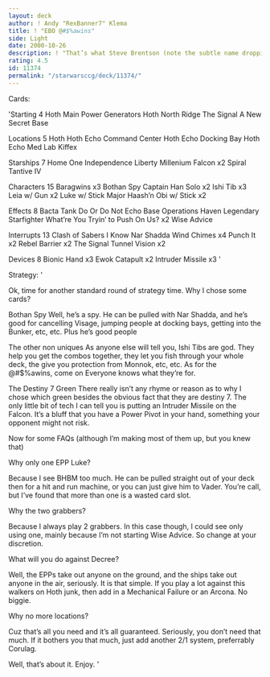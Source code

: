 ```yaml
---
layout: deck
author: ! Andy "RexBanner7" Klema
title: ! "EBO @#$%awins"
side: Light
date: 2000-10-26
description: ! "That’s what Steve Brentson (note the subtle name dropping) called it, so that’s what I’m calling it. (Whiter Shadow my ass)"
rating: 4.5
id: 11374
permalink: "/starwarsccg/deck/11374/"
---
```

Cards: 

'Starting 4
Hoth Main Power Generators
Hoth North Ridge
The Signal
A New Secret Base

Locations 5
Hoth
Hoth Echo Command Center
Hoth Echo Docking Bay
Hoth Echo Med Lab
Kiffex

Starships 7
Home One
Independence
Liberty
Millenium Falcon x2
Spiral
Tantive IV

Characters 15
Baragwins x3
Bothan Spy
Captain Han Solo x2
Ishi Tib x3
Leia w/ Gun x2
Luke w/ Stick
Major Haash’n
Obi w/ Stick x2

Effects 8
Bacta Tank
Do Or Do Not
Echo Base Operations
Haven
Legendary Starfighter
What’re You Tryin’ to Push On Us? x2
Wise Advice

Interrupts 13
Clash of Sabers
I Know
Nar Shadda Wind Chimes x4
Punch It x2
Rebel Barrier x2
The Signal
Tunnel Vision x2

Devices 8
Bionic Hand x3
Ewok Catapult x2
Intruder Missile x3 '

Strategy: '

Ok, time for another standard round of strategy time. Why I chose some cards?

Bothan Spy Well, he’s a spy. He can be pulled with Nar Shadda, and he’s good for cancelling Visage, jumping people at docking bays, getting into the Bunker, etc, etc. Plus he’s good people

The other non uniques As anyone else will tell you, Ishi Tibs are god. They help you get the combos together, they let you fish through your whole deck, the give you protection from Monnok, etc, etc. As for the @#$%awins, come on Everyone knows what they’re for.

The Destiny 7 Green There really isn’t any rhyme or reason as to why I chose which green besides the obvious fact that they are destiny 7. The only little bit of tech I can tell you is putting an Intruder Missile on the Falcon. It’s a bluff that you have a Power Pivot in your hand, something your opponent might not risk.

Now for some FAQs (although I’m making most of them up, but you knew that)

Why only one EPP Luke?

Because I see BHBM too much. He can be pulled straight out of your deck then for a hit and run machine, or you can just give him to Vader. You’re call, but I’ve found that more than one is a wasted card slot.

Why the two grabbers?

Because I always play 2 grabbers. In this case though, I could see only using one, mainly because I’m not starting Wise Advice. So change at your discretion.

What will you do against Decree?

Well, the EPPs take out anyone on the ground, and the ships take out anyone in the air, seriously. It is that simple. If you play a lot against this walkers on Hoth junk, then add in a Mechanical Failure or an Arcona. No biggie.

Why no more locations?

Cuz that’s all you need and it’s all guaranteed. Seriously, you don’t need that much. If it bothers you that much, just add another 2/1 system, preferrably Corulag.

Well, that’s about it. Enjoy. '
